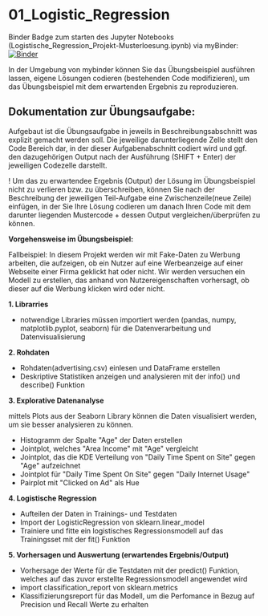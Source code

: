 # 01_Logistic_Regression

 Binder Badge zum starten des Jupyter Notebooks (Logistische_Regression_Projekt-Musterloesung.ipynb) via myBinder:  [![Binder](https://mybinder.org/badge_logo.svg)](https://mybinder.org/v2/gh/tristii/01_Logistic_Regression/main?labpath=Logistische_Regression_Projekt-Musterloesung.ipynb)

In der Umgebung von mybinder können Sie das Übungsbeispiel ausführen lassen, eigene Lösungen codieren (bestehenden Code modifizieren), um das Übungsbeispiel mit dem erwartenden Ergebnis zu reproduzieren.

## Dokumentation zur Übungsaufgabe: 
Aufgebaut ist die Übungsaufgabe in jeweils in Beschreibungsabschnitt was explizit gemacht werden soll. Die jeweilige darunterliegende Zelle stellt den Code Bereich dar, in der dieser Aufgabenabschnitt codiert wird und ggf. den dazugehörigen Output nach der Ausführung (SHIFT + Enter) der jeweiligen Codezelle darstellt.

! Um das zu erwartendee Ergebnis (Output) der Lösung im Übungsbeispiel nicht zu verlieren bzw. zu überschreiben, können Sie nach der Beschreibung der jeweiligen Teil-Aufgabe eine Zwischenzeile(neue Zeile) einfügen, in der Sie Ihre Lösung codieren um danach Ihren Code mit dem darunter liegenden Mustercode + dessen Output vergleichen/überprüfen zu können. 

**Vorgehensweise im Übungsbeispiel:**

Fallbeispiel: In diesem Projekt werden wir mit Fake-Daten zu Werbung arbeiten, die aufzeigen, ob ein Nutzer auf eine Werbeanzeige auf einer Webseite einer Firma geklickt hat oder nicht. Wir werden versuchen ein Modell zu erstellen, das anhand von Nutzereigenschaften vorhersagt, ob dieser auf die Werbung klicken wird oder nicht.

**1. Librarries**
* notwendige Libraries müssen importiert werden (pandas, numpy, matplotlib.pyplot, seaborn) für die Datenverarbeitung und Datenvisualisierung

**2. Rohdaten**
* Rohdaten(advertising.csv) einlesen und DataFrame erstellen
* Deskriptive Statistiken anzeigen und analysieren mit der info() und describe() Funktion

**3. Explorative Datenanalyse**

mittels Plots aus der Seaborn Library können die Daten visualisiert werden, um sie besser analysieren zu können. 
* Histogramm der Spalte "Age" der Daten erstellen
* Jointplot, welches "Area Income" mit "Age" vergleicht
* Jointplot, das die KDE Verteilung von "Daily Time Spent on Site" gegen "Age" aufzeichnet
* Jointplot für "Daily Time Spent On Site" gegen "Daily Internet Usage"
* Pairplot mit "Clicked on Ad" als Hue

**4. Logistische Regression**
* Aufteilen der Daten in Trainings- und Testdaten
* Import der LogisticRegression von sklearn.linear_model 
* Trainiere und fitte ein logistisches Regressionsmodell auf das Trainingsset mit der fit() Funktion

**5. Vorhersagen und Auswertung (erwartendes Ergebnis/Output)**
* Vorhersage der Werte für die Testdaten mit der predict() Funktion, welches auf das zuvor erstellte Regressionsmodell angewendet wird
* import classification_report von sklearn.metrics 
* Klassifizierungsreport für das Modell, um die Perfomance in Bezug auf Precision und Recall Werte zu erhalten 
